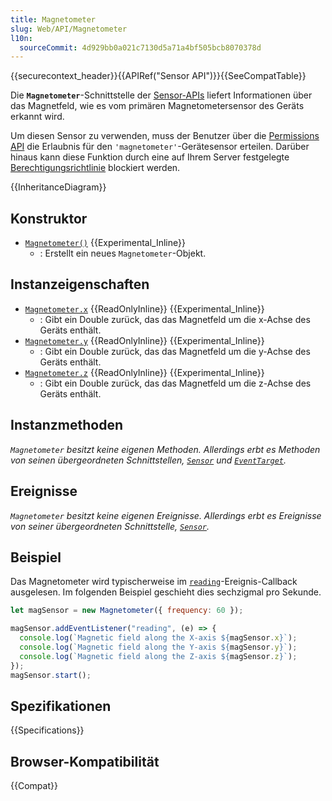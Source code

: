 ```yaml
---
title: Magnetometer
slug: Web/API/Magnetometer
l10n:
  sourceCommit: 4d929bb0a021c7130d5a71a4bf505bcb8070378d
---
```


{{securecontext_header}}{{APIRef("Sensor API")}}{{SeeCompatTable}}

Die **`Magnetometer`**-Schnittstelle der [Sensor-APIs](/de/docs/Web/API/Sensor_APIs) liefert Informationen über das Magnetfeld, wie es vom primären Magnetometersensor des Geräts erkannt wird.

Um diesen Sensor zu verwenden, muss der Benutzer über die [Permissions API](/de/docs/Web/API/Permissions_API) die Erlaubnis für den `'magnetometer'`-Gerätesensor erteilen. Darüber hinaus kann diese Funktion durch eine auf Ihrem Server festgelegte [Berechtigungsrichtlinie](/de/docs/Web/HTTP/Guides/Permissions_Policy) blockiert werden.

{{InheritanceDiagram}}

## Konstruktor

- [`Magnetometer()`](/de/docs/Web/API/Magnetometer/Magnetometer) {{Experimental_Inline}}
  - : Erstellt ein neues `Magnetometer`-Objekt.

## Instanzeigenschaften

- [`Magnetometer.x`](/de/docs/Web/API/Magnetometer/x) {{ReadOnlyInline}} {{Experimental_Inline}}
  - : Gibt ein Double zurück, das das Magnetfeld um die x-Achse des Geräts enthält.
- [`Magnetometer.y`](/de/docs/Web/API/Magnetometer/y) {{ReadOnlyInline}} {{Experimental_Inline}}
  - : Gibt ein Double zurück, das das Magnetfeld um die y-Achse des Geräts enthält.
- [`Magnetometer.z`](/de/docs/Web/API/Magnetometer/z) {{ReadOnlyInline}} {{Experimental_Inline}}
  - : Gibt ein Double zurück, das das Magnetfeld um die z-Achse des Geräts enthält.

## Instanzmethoden

_`Magnetometer` besitzt keine eigenen Methoden. Allerdings erbt es Methoden von seinen übergeordneten Schnittstellen, [`Sensor`](/de/docs/Web/API/Sensor) und [`EventTarget`](/de/docs/Web/API/EventTarget)._

## Ereignisse

_`Magnetometer` besitzt keine eigenen Ereignisse. Allerdings erbt es Ereignisse von seiner übergeordneten Schnittstelle, [`Sensor`](/de/docs/Web/API/Sensor)._

## Beispiel

Das Magnetometer wird typischerweise im [`reading`](/de/docs/Web/API/Sensor/reading_event)-Ereignis-Callback ausgelesen. Im folgenden Beispiel geschieht dies sechzigmal pro Sekunde.

```js
let magSensor = new Magnetometer({ frequency: 60 });

magSensor.addEventListener("reading", (e) => {
  console.log(`Magnetic field along the X-axis ${magSensor.x}`);
  console.log(`Magnetic field along the Y-axis ${magSensor.y}`);
  console.log(`Magnetic field along the Z-axis ${magSensor.z}`);
});
magSensor.start();
```

## Spezifikationen

{{Specifications}}

## Browser-Kompatibilität

{{Compat}}
